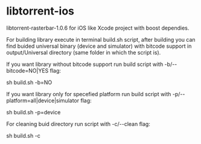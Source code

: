 libtorrent-ios
==============

libtorrent-rasterbar-1.0.6 for iOS like Xcode project with boost dependies.

For building library execute in terminal build.sh script, after building you can find buided universal binary (device and simulator) with bitcode support in output/Universal directory (same folder in which the script is).

If you want library without bitcode support run build script with -b/--bitcode=NO|YES flag:

  sh build.sh -b=NO
  
If you want library only for specefied platform run build script with -p/--platform=all|device|simulator flag:

  sh build.sh -p=device
  
For cleaning buid directory run script with -c/--clean flag: 

  sh build.sh -c
